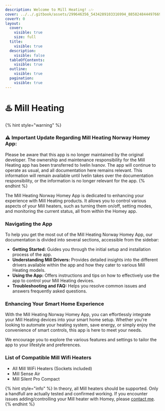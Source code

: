 ```yaml
---
description: Welcome to Mill Heating! ♨️✨
cover: ../../.gitbook/assets/299646356_5434289103316994_8858248444976698528_n.jpg
coverY: 0
layout:
  cover:
    visible: true
    size: full
  title:
    visible: true
  description:
    visible: false
  tableOfContents:
    visible: true
  outline:
    visible: true
  pagination:
    visible: true
---
```


# ♨️ Mill Heating

{% hint style="warning" %}
### :warning: **Important Update Regarding Mill Heating Norway Homey App**:

Please be aware that this app is no longer maintained by the original developer. The ownership and maintenance responsibility for the Mill Heating app has been transferred to Ivelin Ivanov. The app will continue to operate as usual, and all documentation here remains relevant. This information will remain available until Ivelin takes over the documentation responsibility, or the information is no longer relevant for the app.
{% endhint %}

The Mill Heating Norway Homey App is dedicated to enhancing your experience with Mill Heating products. It allows you to control various aspects of your Mill heaters, such as turning them on/off, setting modes, and monitoring the current status, all from within the Homey app.

### Navigating the App

To help you get the most out of the Mill Heating Norway Homey App, our documentation is divided into several sections, accessible from the sidebar:

* **Getting Started:** Guides you through the initial setup and installation process of the app.
* **Understanding Mill Drivers:** Provides detailed insights into the different drivers available within the app and how they cater to various Mill Heating models.
* **Using the App:** Offers instructions and tips on how to effectively use the app to control your Mill Heating devices.
* **Troubleshooting and FAQ:** Helps you resolve common issues and answers frequently asked questions.

### Enhancing Your Smart Home Experience

With the Mill Heating Norway Homey App, you can effortlessly integrate your Mill Heating devices into your smart home setup. Whether you're looking to automate your heating system, save energy, or simply enjoy the convenience of smart controls, this app is here to meet your needs.

We encourage you to explore the various features and settings to tailor the app to your lifestyle and preferences.

### List of Compatible Mill Wifi Heaters

* All Mill WiFi Heaters (Sockets included)
* Mill Sense Air
* Mill Silent Pro Compact

{% hint style="info" %}
In theory, all Mill heaters should be supported. Only a handfull are actually tested and confirmed working. If you encounter issues adding/controlling your Mill heater with Homey, please [contact me](mailto:mill@coderax.dev?subject=Issue%20with%20the%20Mill%20Heating%20app%20for%20Homey%20Pro).
{% endhint %}
